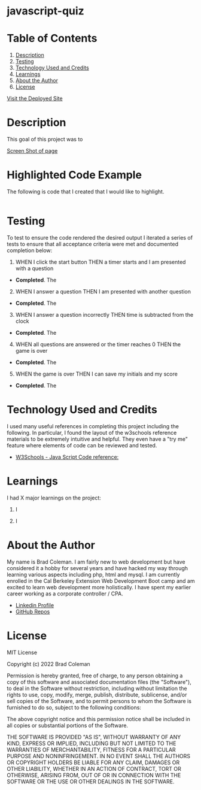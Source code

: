 # javascript-quiz





    
# **Table of Contents**
1. [Description](#description)
2. [Testing](#testing)
3. [Technology Used and Credits](#technology-used-and-credits)
4. [Learnings](#learnings)
5. [About the Author](#about-the-author)
6. [License](#license)

[Visit the Deployed Site](https://bradcoleman60.github.io/javascript-quiz/)


# **Description**

This goal of this project was to  

[Screen Shot of page](screen_shot.png)

# **Highlighted Code Example**

The following is code that I created that I would like to highlight.  


```

```

# **Testing** 

To test to ensure the code rendered the desired output I iterated a series of tests to ensure that all acceptance criteria were met and documented completion below:

1. WHEN I click the start button THEN a timer starts and I am presented with a question

 - **Completed**.  The 

2. WHEN I answer a question THEN I am presented with another question

 - **Completed**.  The 

3. WHEN I answer a question incorrectly THEN time is subtracted from the clock

 - **Completed**.  The 

4. WHEN all questions are answered or the timer reaches 0 THEN the game is over

 - **Completed**.  The 

5. WHEN the game is over THEN I can save my initials and my score

 - **Completed**.  The 

    
# **Technology Used and Credits**

I used many useful references in completing this project including the following.  In particular, I found the layout of the w3schools reference materials to be extremely intuitive and helpful.  They even have a "try me" feature where elements of code can be reviewed and tested. 

- [W3Schools - Java Script Code reference:](https://www.w3schools.com/js/default.asp)


# **Learnings**

I had X major learnings on the project:

1. I

2.  I  

# **About the Author**

My name is Brad Coleman. I am fairly new to web development but have considered it a hobby for several years and have hacked my way through learning various aspects including php, html and mysql.  I am currently enrolled in the Cal Berkeley Extension Web Development Boot camp and am excited to learn web development more holistically.  I have spent my earlier career working as a corporate controller / CPA.

- [Linkedin Profile](https://www.linkedin.com/in/brad-coleman-109529/)
- [GitHub Repos](https://github.com/bradcoleman60?tab=repositories)


# **License**

MIT License

Copyright (c) 2022 Brad Coleman

Permission is hereby granted, free of charge, to any person obtaining a copy
of this software and associated documentation files (the "Software"), to deal
in the Software without restriction, including without limitation the rights
to use, copy, modify, merge, publish, distribute, sublicense, and/or sell
copies of the Software, and to permit persons to whom the Software is
furnished to do so, subject to the following conditions:

The above copyright notice and this permission notice shall be included in all
copies or substantial portions of the Software.

THE SOFTWARE IS PROVIDED "AS IS", WITHOUT WARRANTY OF ANY KIND, EXPRESS OR
IMPLIED, INCLUDING BUT NOT LIMITED TO THE WARRANTIES OF MERCHANTABILITY,
FITNESS FOR A PARTICULAR PURPOSE AND NONINFRINGEMENT. IN NO EVENT SHALL THE
AUTHORS OR COPYRIGHT HOLDERS BE LIABLE FOR ANY CLAIM, DAMAGES OR OTHER
LIABILITY, WHETHER IN AN ACTION OF CONTRACT, TORT OR OTHERWISE, ARISING FROM,
OUT OF OR IN CONNECTION WITH THE SOFTWARE OR THE USE OR OTHER DEALINGS IN THE
SOFTWARE.

